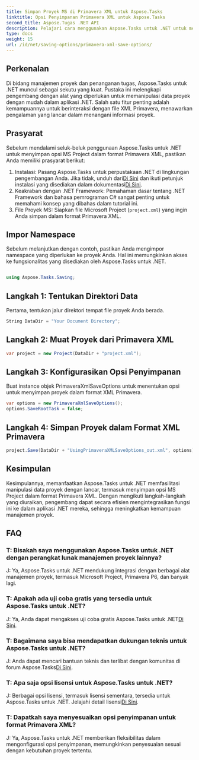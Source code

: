 ```yaml
---
title: Simpan Proyek MS di Primavera XML untuk Aspose.Tasks
linktitle: Opsi Penyimpanan Primavera XML untuk Aspose.Tasks
second_title: Aspose.Tugas .NET API
description: Pelajari cara menggunakan Aspose.Tasks untuk .NET untuk menyimpan opsi MS Project dalam format Primavera XML. Tingkatkan kemampuan manajemen proyek dengan mudah.
type: docs
weight: 15
url: /id/net/saving-options/primavera-xml-save-options/
---
```

## Perkenalan
Di bidang manajemen proyek dan penanganan tugas, Aspose.Tasks untuk .NET muncul sebagai sekutu yang kuat. Pustaka ini melengkapi pengembang dengan alat yang diperlukan untuk memanipulasi data proyek dengan mudah dalam aplikasi .NET. Salah satu fitur penting adalah kemampuannya untuk berinteraksi dengan file XML Primavera, menawarkan pengalaman yang lancar dalam menangani informasi proyek.
## Prasyarat
Sebelum mendalami seluk-beluk penggunaan Aspose.Tasks untuk .NET untuk menyimpan opsi MS Project dalam format Primavera XML, pastikan Anda memiliki prasyarat berikut:
1.  Instalasi: Pasang Aspose.Tasks untuk perpustakaan .NET di lingkungan pengembangan Anda. Jika tidak, unduh dari[Di Sini](https://releases.aspose.com/tasks/net/) dan ikuti petunjuk instalasi yang disediakan dalam dokumentasi[Di Sini](https://reference.aspose.com/tasks/net/).
2. Keakraban dengan .NET Framework: Pemahaman dasar tentang .NET Framework dan bahasa pemrograman C# sangat penting untuk memahami konsep yang dibahas dalam tutorial ini.
3. File Proyek MS: Siapkan file Microsoft Project (`project.xml`) yang ingin Anda simpan dalam format Primavera XML.

## Impor Namespace
Sebelum melanjutkan dengan contoh, pastikan Anda mengimpor namespace yang diperlukan ke proyek Anda. Hal ini memungkinkan akses ke fungsionalitas yang disediakan oleh Aspose.Tasks untuk .NET.

```csharp

using Aspose.Tasks.Saving;
```

## Langkah 1: Tentukan Direktori Data
Pertama, tentukan jalur direktori tempat file proyek Anda berada.
```csharp
String DataDir = "Your Document Directory";
```
## Langkah 2: Muat Proyek dari Primavera XML
```csharp
var project = new Project(DataDir + "project.xml");
```
## Langkah 3: Konfigurasikan Opsi Penyimpanan
Buat instance objek PrimaveraXmlSaveOptions untuk menentukan opsi untuk menyimpan proyek dalam format XML Primavera.
```csharp
var options = new PrimaveraXmlSaveOptions();
options.SaveRootTask = false;
```
## Langkah 4: Simpan Proyek dalam Format XML Primavera
```csharp
project.Save(DataDir + "UsingPrimaveraXMLSaveOptions_out.xml", options);
```

## Kesimpulan
Kesimpulannya, memanfaatkan Aspose.Tasks untuk .NET memfasilitasi manipulasi data proyek dengan lancar, termasuk menyimpan opsi MS Project dalam format Primavera XML. Dengan mengikuti langkah-langkah yang diuraikan, pengembang dapat secara efisien mengintegrasikan fungsi ini ke dalam aplikasi .NET mereka, sehingga meningkatkan kemampuan manajemen proyek.
## FAQ
### T: Bisakah saya menggunakan Aspose.Tasks untuk .NET dengan perangkat lunak manajemen proyek lainnya?
J: Ya, Aspose.Tasks untuk .NET mendukung integrasi dengan berbagai alat manajemen proyek, termasuk Microsoft Project, Primavera P6, dan banyak lagi.
### T: Apakah ada uji coba gratis yang tersedia untuk Aspose.Tasks untuk .NET?
 J: Ya, Anda dapat mengakses uji coba gratis Aspose.Tasks untuk .NET[Di Sini](https://releases.aspose.com/).
### T: Bagaimana saya bisa mendapatkan dukungan teknis untuk Aspose.Tasks untuk .NET?
 J: Anda dapat mencari bantuan teknis dan terlibat dengan komunitas di forum Aspose.Tasks[Di Sini](https://forum.aspose.com/c/tasks/15).
### T: Apa saja opsi lisensi untuk Aspose.Tasks untuk .NET?
 J: Berbagai opsi lisensi, termasuk lisensi sementara, tersedia untuk Aspose.Tasks untuk .NET. Jelajahi detail lisensi[Di Sini](https://purchase.aspose.com/buy).
### T: Dapatkah saya menyesuaikan opsi penyimpanan untuk format Primavera XML?
J: Ya, Aspose.Tasks untuk .NET memberikan fleksibilitas dalam mengonfigurasi opsi penyimpanan, memungkinkan penyesuaian sesuai dengan kebutuhan proyek tertentu.